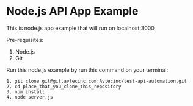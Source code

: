 Node.js API App Example
==========================

This is node.js app example that will run on localhost:3000

Pre-requisites:
1. Node.js
2. Git

Run this node.js example by run this command on your terminal:
```
1. git clone git@git.avtecinc.com:Avtecinc/test-api-automation.git
2. cd place_that_you_clone_this_repository
3. npm install
4. node server.js
```
